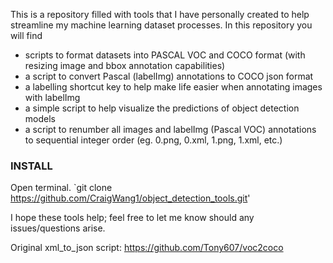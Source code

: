 This is a repository filled with tools that I have personally created to help streamline my machine learning dataset processes.
In this repository you will find
- scripts to format datasets into PASCAL VOC and COCO format (with resizing image and bbox annotation capabilities)
- a script to convert Pascal (labelImg) annotations to COCO json format
- a labelling shortcut key to help make life easier when annotating images with labelImg
- a simple script to help visualize the predictions of object detection models
- a script to renumber all images and labelImg (Pascal VOC) annotations to sequential integer order (eg. 0.png, 0.xml, 1.png, 1.xml, etc.)

### INSTALL
Open terminal.
`git clone https://github.com/CraigWang1/object_detection_tools.git'

I hope these tools help; feel free to let me know should any issues/questions arise.

Original xml_to_json script: https://github.com/Tony607/voc2coco
